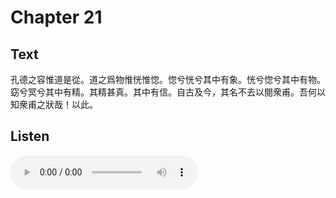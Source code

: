 # Chapter 21

## Text

孔德之容惟道是從。道之爲物惟恍惟惚。惚兮恍兮其中有象。恍兮惚兮其中有物。窈兮冥兮其中有精。其精甚真。其中有信。自古及今，其名不去以閱衆甫。吾何以知衆甫之狀哉！以此。

## Listen

<audio controls>
  <source src="./generated_audio/daodejing_21.wav" type="audio/wav">
  Your browser does not support the audio element.
</audio>

